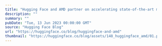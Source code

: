 ```yaml
---
title: "Hugging Face and AMD partner on accelerating state-of-the-art models for CPU and GPU platforms"
description: ""
summary: ""
pubDate: "Tue, 13 Jun 2023 00:00:00 GMT"
source: "Hugging Face Blog"
url: "https://huggingface.co/blog/huggingface-and-amd"
thumbnail: "https://huggingface.co/blog/assets/148_huggingface_amd/01.png"
---
```


